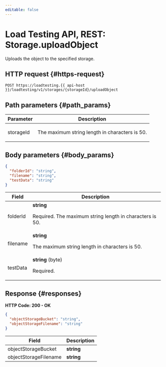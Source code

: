 ```yaml
---
editable: false
---
```


# Load Testing API, REST: Storage.uploadObject
Uploads the object to the specified storage.
 

 
## HTTP request {#https-request}
```
POST https://loadtesting.{{ api-host }}/loadtesting/v1/storages/{storageId}/uploadObject
```
 
## Path parameters {#path_params}
 
Parameter | Description
--- | ---
storageId | <p>The maximum string length in characters is 50.</p> 
 
## Body parameters {#body_params}
 
```json 
{
  "folderId": "string",
  "filename": "string",
  "testData": "string"
}
```

 
Field | Description
--- | ---
folderId | **string**<br><p>Required. The maximum string length in characters is 50.</p> 
filename | **string**<br><p>The maximum string length in characters is 50.</p> 
testData | **string** (byte)<br><p>Required.</p> 
 
## Response {#responses}
**HTTP Code: 200 - OK**

```json 
{
  "objectStorageBucket": "string",
  "objectStorageFilename": "string"
}
```

 
Field | Description
--- | ---
objectStorageBucket | **string**
objectStorageFilename | **string**